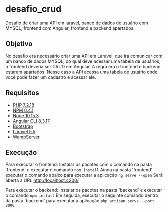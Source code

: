 # desafio_crud
Desafio de criar uma API em laravel, banco de dados de usuário com MYSQL, frontend com Angular, frontend e backend apartados.

## Objetivo
No desafio era necessário criar uma API em Laravel, que irá comunicar com um banco de dados MYSQL, do qual deve acessar uma tabela de usuários, o frontend deveria ser CRUD em Angular. A regra era o frontend e backend estarem apartados. Nesse caso a API acessa uma tabela de usuário onde você pode fazer um cadastro e acessar ele.

## Requisitos
* [PHP 7.2.18](https://www.php.net/releases/7_2_18.php)
* [NPM 6.4.1](https://code.visualstudio.com)
* [Node 10.15.3](https://angular.io/)
* [Angular CLI 8.3.17](https://angular.io/)
* [Bootstrap](https://getbootstrap.com/docs/4.3/getting-started/download/)
* [Laravel 5.5](https://laravel.com/docs/5.5/installation)
* [WampServer](http://www.wampserver.com/en/)

## Execução
Para executar o frontend:
Instalar os pacotes com o comando na pasta 'frontend' e executar o comando
```npm install```
Ainda na pasta 'frontend' executar o comando abaixo para executar a aplicação
```ng serve --open```
Será aberta a URL [http://localhost:4200/](http://localhost:4200/)

Para executar o backend:
Instalar os pacotes na pasta 'backend' e executar o comando
```npm install```
Em seguida, executar o seguinte comando dentro da pasta 'backend' para executar a aplicação
```php artisan serve --port 8000```
